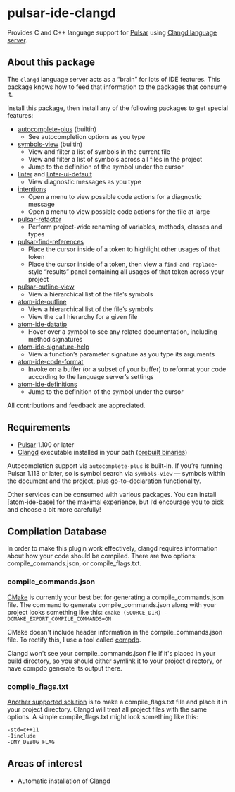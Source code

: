 # pulsar-ide-clangd

Provides C and C++ language support for [Pulsar] using [Clangd language server][Clangd].

## About this package

The `clangd` language server acts as a “brain” for lots of IDE features. This package knows how to feed that information to the packages that consume it.

Install this package, then install any of the following packages to get special features:

* [autocomplete-plus](https://web.pulsar-edit.dev/packages/autocomplete-plus) (builtin)
  * See autocompletion options as you type
* [symbols-view](https://web.pulsar-edit.dev/packages/symbols-view) (builtin)
  * View and filter a list of symbols in the current file
  * View and filter a list of symbols across all files in the project
  * Jump to the definition of the symbol under the cursor
* [linter](https://web.pulsar-edit.dev/packages/linter) and [linter-ui-default](https://web.pulsar-edit.dev/packages/linter-ui-default)
  * View diagnostic messages as you type
* [intentions](https://web.pulsar-edit.dev/packages/intentions)
  * Open a menu to view possible code actions for a diagnostic message
  * Open a menu to view possible code actions for the file at large
* [pulsar-refactor](https://web.pulsar-edit.dev/packages/pulsar-refactor)
  * Perform project-wide renaming of variables, methods, classes and types
* [pulsar-find-references](https://web.pulsar-edit.dev/packages/pulsar-find-references)
  * Place the cursor inside of a token to highlight other usages of that token
  * Place the cursor inside of a token, then view a `find-and-replace`-style “results” panel containing all usages of that token across your project
* [pulsar-outline-view](https://web.pulsar-edit.dev/packages/pulsar-outline-view)
  * View a hierarchical list of the file’s symbols
* [atom-ide-outline](https://web.pulsar-edit.dev/packages/atom-ide-outline)
  * View a hierarchical list of the file’s symbols
  * View the call hierarchy for a given file
* [atom-ide-datatip](https://web.pulsar-edit.dev/packages/atom-ide-datatip)
  * Hover over a symbol to see any related documentation, including method signatures
* [atom-ide-signature-help](https://web.pulsar-edit.dev/packages/atom-ide-signature-help)
  * View a function’s parameter signature as you type its arguments
* [atom-ide-code-format](https://web.pulsar-edit.dev/packages/atom-ide-code-format)
  * Invoke on a buffer (or a subset of your buffer) to reformat your code according to the language server’s settings
* [atom-ide-definitions](https://web.pulsar-edit.dev/packages/atom-ide-definitions)
  * Jump to the definition of the symbol under the cursor


All contributions and feedback are appreciated.

## Requirements

+ [Pulsar] 1.100 or later
+ [Clangd] executable installed in your path ([prebuilt binaries])

Autocompletion support via `autocomplete-plus` is built-in. If you’re running Pulsar 1.113 or later, so is symbol search via `symbols-view` — symbols within the document and the project, plus go-to-declaration functionality.

Other services can be consumed with various packages. You can install [atom-ide-base] for the maximal experience, but I’d encourage you to pick and choose a bit more carefully!

## Compilation Database

In order to make this plugin work effectively, clangd requires information about how your code should be compiled. There are two options: compile_commands.json, or compile_flags.txt.

### compile_commands.json

[CMake] is currently your best bet for generating a compile_commands.json file. The command to generate compile_commands.json along with your project looks something like this: `cmake (SOURCE_DIR) -DCMAKE_EXPORT_COMPILE_COMMANDS=ON`

CMake doesn't include header information in the compile_commands.json file. To rectify this, I use a tool called [compdb].

Clangd won't see your compile_commands.json file if it's placed in your build directory, so you should either symlink it to your project directory, or have compdb generate its output there.

### compile_flags.txt

[Another supported solution][compile-flags] is to make a compile_flags.txt file and place it in your project directory. Clangd will treat all project files with the same options. A simple compile_flags.txt might look something like this:

```
-std=c++11
-Iinclude
-DMY_DEBUG_FLAG
```

## Areas of interest

+ Automatic installation of Clangd

[Pulsar]: https://pulsar-edit.dev/
[Clangd]: https://clang.llvm.org/extra/clangd.html
[CMake]: https://cmake.org
[compdb]: https://github.com/Sarcasm/compdb
[compile-flags]: https://clang.llvm.org/docs/JSONCompilationDatabase.html#alternatives
[langserver]: http://langserver.org
[prebuilt binaries]: http://releases.llvm.org/download.html
[atom-ide-ui]: https://web.pulsar-edit.dev/packages/atom-ide-base

